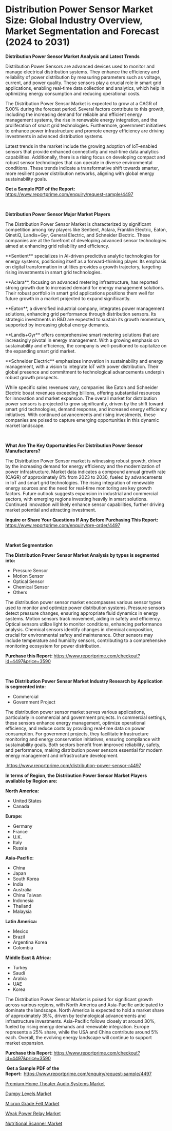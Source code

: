 <p><h1>Distribution Power Sensor Market Size: Global Industry Overview, Market Segmentation and Forecast (2024 to 2031)</h1></p><p><strong>Distribution Power Sensor Market Analysis and Latest Trends</strong></p>
<p><p>Distribution Power Sensors are advanced devices used to monitor and manage electrical distribution systems. They enhance the efficiency and reliability of power distribution by measuring parameters such as voltage, current, and power quality. These sensors play a crucial role in smart grid applications, enabling real-time data collection and analytics, which help in optimizing energy consumption and reducing operational costs.</p><p>The Distribution Power Sensor Market is expected to grow at a CAGR of 5.00% during the forecast period. Several factors contribute to this growth, including the increasing demand for reliable and efficient energy management systems, the rise in renewable energy integration, and the proliferation of smart grid technologies. Furthermore, government initiatives to enhance power infrastructure and promote energy efficiency are driving investments in advanced distribution systems.</p><p>Latest trends in the market include the growing adoption of IoT-enabled sensors that provide enhanced connectivity and real-time data analytics capabilities. Additionally, there is a rising focus on developing compact and robust sensor technologies that can operate in diverse environmental conditions. These trends indicate a transformative shift towards smarter, more resilient power distribution networks, aligning with global energy sustainability goals.</p></p>
<p><strong>Get a Sample PDF of the Report:&nbsp;</strong> <a href="https://www.reportprime.com/enquiry/request-sample/4497?utm_campaign=1088&utm_medium=2&utm_source=Github&utm_content=ia&utm_term=18102024&utm_id=distribution-power-sensor">https://www.reportprime.com/enquiry/request-sample/4497</a></p>
<p>&nbsp;</p>
<p><strong>Distribution Power Sensor Major Market Players</strong></p>
<p><p>The Distribution Power Sensor Market is characterized by significant competition among key players like Sentient, Aclara, Franklin Electric, Eaton, QinetiQ, Landis+Gyr, General Electric, and Schneider Electric. These companies are at the forefront of developing advanced sensor technologies aimed at enhancing grid reliability and efficiency.</p><p>**Sentient** specializes in AI-driven predictive analytic technologies for energy systems, positioning itself as a forward-thinking player. Its emphasis on digital transformation in utilities provides a growth trajectory, targeting rising investments in smart grid technologies.</p><p>**Aclara**, focusing on advanced metering infrastructure, has reported strong growth due to increased demand for energy management solutions. Their robust portfolio in smart grid applications positions them well for future growth in a market projected to expand significantly.</p><p>**Eaton**, a diversified industrial company, integrates power management solutions, enhancing grid performance through distribution sensors. Its strategic investments in R&D are expected to sustain its growth momentum, supported by increasing global energy demands.</p><p>**Landis+Gyr** offers comprehensive smart metering solutions that are increasingly pivotal in energy management. With a growing emphasis on sustainability and efficiency, the company is well-positioned to capitalize on the expanding smart grid market.</p><p>**Schneider Electric** emphasizes innovation in sustainability and energy management, with a vision to integrate IoT with power distribution. Their global presence and commitment to technological advancements underpin robust growth prospects.</p><p>While specific sales revenues vary, companies like Eaton and Schneider Electric boast revenues exceeding billions, offering substantial resources for innovation and market expansion. The overall market for distribution power sensors is projected to grow significantly, driven by the shift toward smart grid technologies, demand response, and increased energy efficiency initiatives. With continued advancements and rising investments, these companies are poised to capture emerging opportunities in this dynamic market landscape.</p></p>
<p>&nbsp;</p>
<p><strong>What Are The Key Opportunities For Distribution Power Sensor Manufacturers?</strong></p>
<p><p>The Distribution Power Sensor market is witnessing robust growth, driven by the increasing demand for energy efficiency and the modernization of power infrastructure. Market data indicates a compound annual growth rate (CAGR) of approximately 8% from 2023 to 2030, fueled by advancements in IoT and smart grid technologies. The rising integration of renewable energy sources and the need for real-time monitoring are key growth factors. Future outlook suggests expansion in industrial and commercial sectors, with emerging regions investing heavily in smart solutions. Continued innovation will likely enhance sensor capabilities, further driving market potential and attracting investment.</p></p>
<p><strong>Inquire or Share Your Questions If Any Before Purchasing This Report:</strong> <a href="https://www.reportprime.com/enquiry/pre-order/4497?utm_campaign=1088&utm_medium=2&utm_source=Github&utm_content=ia&utm_term=18102024&utm_id=distribution-power-sensor">https://www.reportprime.com/enquiry/pre-order/4497</a></p>
<p>&nbsp;</p>
<p><strong>Market Segmentation</strong></p>
<p><strong>The Distribution Power Sensor Market Analysis by types is segmented into:</strong></p>
<p><ul><li>Pressure Sensor</li><li>Motion Sensor</li><li>Optical Sensor</li><li>Chemical Sensor</li><li>Others</li></ul></p>
<p><p>The distribution power sensor market encompasses various sensor types used to monitor and optimize power distribution systems. Pressure sensors detect pressure changes, ensuring appropriate fluid dynamics in energy systems. Motion sensors track movement, aiding in safety and efficiency. Optical sensors utilize light to monitor conditions, enhancing performance analysis. Chemical sensors identify changes in chemical composition, crucial for environmental safety and maintenance. Other sensors may include temperature and humidity sensors, contributing to a comprehensive monitoring ecosystem for power distribution.</p></p>
<p><strong>Purchase this Report:&nbsp;</strong><a href="https://www.reportprime.com/checkout?id=4497&price=3590&utm_campaign=1088&utm_medium=2&utm_source=Github&utm_content=ia&utm_term=18102024&utm_id=distribution-power-sensor">https://www.reportprime.com/checkout?id=4497&price=3590</a></p>
<p>&nbsp;</p>
<p><strong>The Distribution Power Sensor Market Industry Research by Application is segmented into:</strong></p>
<p><ul><li>Commercial</li><li>Government Project</li></ul></p>
<p><p>The distribution power sensor market serves various applications, particularly in commercial and government projects. In commercial settings, these sensors enhance energy management, optimize operational efficiency, and reduce costs by providing real-time data on power consumption. For government projects, they facilitate infrastructure monitoring and energy conservation initiatives, ensuring compliance with sustainability goals. Both sectors benefit from improved reliability, safety, and performance, making distribution power sensors essential for modern energy management and infrastructure development.</p></p>
<p><a href="https://www.reportprime.com/distribution-power-sensor-r4497?utm_campaign=1088&utm_medium=2&utm_source=Github&utm_content=ia&utm_term=18102024&utm_id=distribution-power-sensor">&nbsp;https://www.reportprime.com/distribution-power-sensor-r4497</a></p>
<p><strong>In terms of Region, the Distribution Power Sensor Market Players available by Region are:</strong></p>
<p>
    <p> <strong> North America: </strong>
        <ul>
            <li>United States</li>
            <li>Canada</li>
        </ul>
        </p> 
    <p> <strong> Europe: </strong>
        <ul>
            <li>Germany</li>
            <li>France</li>
            <li>U.K.</li>
            <li>Italy</li>
            <li>Russia</li>
        </ul>
        </p> 
    <p> <strong> Asia-Pacific: </strong>
        <ul>
            <li>China</li>
            <li>Japan</li>
            <li>South Korea</li>
            <li>India</li>
            <li>Australia</li>
            <li>China Taiwan</li>
            <li>Indonesia</li>
            <li>Thailand</li>
            <li>Malaysia</li>
        </ul>
        </p> 
    <p> <strong> Latin America: </strong>
        <ul>
            <li>Mexico</li>
            <li>Brazil</li>
            <li>Argentina Korea</li>
            <li>Colombia</li>
        </ul>
        </p> 
    <p> <strong> Middle East & Africa: </strong>
        <ul>
            <li>Turkey</li>
            <li>Saudi</li>
            <li>Arabia</li>
            <li>UAE</li>
            <li>Korea</li>
        </ul>
    </p>
    </p>
<p><p>The Distribution Power Sensor Market is poised for significant growth across various regions, with North America and Asia-Pacific anticipated to dominate the landscape. North America is expected to hold a market share of approximately 35%, driven by technological advancements and infrastructure investments. Asia-Pacific follows closely at around 30%, fueled by rising energy demands and renewable integration. Europe represents a 25% share, while the USA and China contribute around 5% each. Overall, the evolving energy landscape will continue to support market expansion.</p></p>
<p><strong>Purchase this Report: </strong><a href="https://www.reportprime.com/checkout?id=4497&price=3590&utm_campaign=1088&utm_medium=2&utm_source=Github&utm_content=ia&utm_term=18102024&utm_id=distribution-power-sensor">https://www.reportprime.com/checkout?id=4497&price=3590</a></p>
<p>&nbsp;<strong>Get a Sample PDF of the Report:&nbsp;&nbsp;</strong><a href="https://www.reportprime.com/enquiry/request-sample/4497?utm_campaign=1088&utm_medium=2&utm_source=Github&utm_content=ia&utm_term=18102024&utm_id=distribution-power-sensor">https://www.reportprime.com/enquiry/request-sample/4497</a></p>
<p><strong></strong></p>
<p><p><a href="https://github.com/rovj3gerson/Market-Research-Report-List-1/blob/main/premium-home-theater-audio-systems-market.md?utm_campaign=1088&utm_medium=2&utm_source=Github&utm_content=ia&utm_term=18102024&utm_id=distribution-power-sensor">Premium Home Theater Audio Systems Market</a></p><p><a href="https://issuu.com/reportprime-2/docs/dumpy-levels-market-size-2030.pptx_6216590f5b46b4?utm_campaign=1088&utm_medium=2&utm_source=Github&utm_content=ia&utm_term=18102024&utm_id=distribution-power-sensor">Dumpy Levels Market</a></p><p><a href="https://www.linkedin.com/pulse/micron-grade-felt-market-size-share-growth-analysis-type-application-kv9dc?utm_campaign=1088&utm_medium=2&utm_source=Github&utm_content=ia&utm_term=18102024&utm_id=distribution-power-sensor">Micron Grade Felt Market</a></p><p><a href="https://github.com/wanvigsqmunsenr/Market-Research-Report-List-1/blob/main/weak-power-relay-market.md?utm_campaign=1088&utm_medium=2&utm_source=Github&utm_content=ia&utm_term=18102024&utm_id=distribution-power-sensor">Weak Power Relay Market</a></p><p><a href="https://issuu.com/reportprime-2/docs/nutritional-scanner-market-size-203_4c1fd1b5f2be75?utm_campaign=1088&utm_medium=2&utm_source=Github&utm_content=ia&utm_term=18102024&utm_id=distribution-power-sensor">Nutritional Scanner Market</a></p></p>